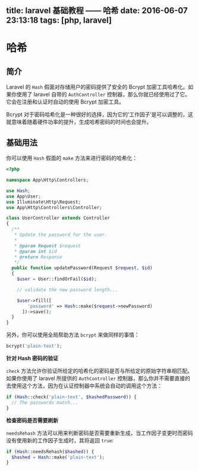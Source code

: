 title: laravel 基础教程 —— 哈希
date: 2016-06-07 23:13:18
tags: [php, laravel]
---

# 哈希

## 简介

Laravel 的 `Hash` 假面对存储用户的密码提供了安全的 Bcrypt 加密工具哈希化。如果你使用了 laravel 自带的 `AuthController` 控制器，那么你就已经使用过了它。它会在注册和认证时自动的使用 Bcrypt 加密工具。

Bcrypt 对于密码哈希化是一种很好的选择，因为它的‘工作因子’是可以调整的，这就意味着随着硬件功率的提升，生成哈希密码的时间也会提升。

## 基础用法

你可以使用 `Hash` 假面的 `make` 方法来进行密码的哈希化：

```php
<?php

namespace App\Http\Controllers;

use Hash;
use App\User;
use Illuminate\Http\Request;
use App\Http\Controllers\Controller;

class UserController extends Controller
{
  /**
   * Update the password for the user.
   *
   * @param Request $request
   * @param int $id
   * @return Response
   */
  public function updatePassword(Request $request, $id)
  {
    $user = User::findOrFail($id);

    // validate the new password length...

    $user->fill([
        'password' => Hash::make($request->newPassword)
      ])->save();
  }
}
```

另外，你可以使用全局帮助方法 `bcrypt` 来做同样的事情：

```php
bcrypt('plain-text');
```

**针对 Hash 密码的验证**

`check` 方法允许你验证所给定的哈希化的密码是否与所给定的原始字符串相匹配。如果你使用了 laravel 所提供的 `AuthController` 控制器，那么你并不需要直接的去使用这个方法，因为在认证控制器中系统会自动的调用这个方法：

```php
if (Hash::check('plain-text', $hashedPassword)) {
  // The passwords match...
}
```

**检查密码是否需要刷新**

`needsRehash` 方法可以用来判断密码是否需要重新生成，当工作因子变更时而密码没有使用新的工作因子生成时，其将返回 `true`:

```php
if (Hash::needsRehash($hashed)) {
  $hashed = Hash::make('plain-text');
}
```